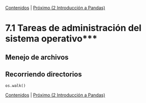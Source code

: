 [Contenidos](../Contenidos.md) \| [Próximo (2 Introducción a Pandas)](02_Pandas_basico.md)

# 7.1 Tareas de administración del sistema operativo***

## Menejo de archivos


## Recorriendo directorios

`os.walk()`



[Contenidos](../Contenidos.md) \| [Próximo (2 Introducción a Pandas)](02_Pandas_basico.md)

